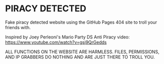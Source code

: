 # PIRACY DETECTED

Fake piracy detected website using the GitHub Pages 404 site to troll your friends with.

Inspired by Joey Perleoni's Mario Party DS Anti Piracy video: https://www.youtube.com/watch?v=gsj9QrGedds

ALL FUNCTIONS ON THE WEBSITE ARE HARMLESS. FILES, PERMISSIONS, AND IP GRABBERS DO NOTHING AND ARE JUST THERE TO TROLL YOU.
